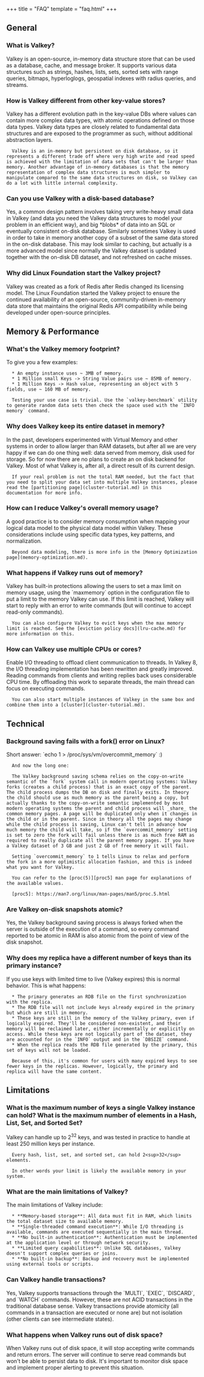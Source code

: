 +++
title = "FAQ"
template = "faq.html"
+++

<div class="faq-section">
  <h2 id="general">General</h2>
  <div class="faq-item">
    <h3 class="faq-question">What is Valkey?</h3>
    <div class="faq-answer">
      Valkey is an open-source, in-memory data structure store that can be used as a database, cache, and message broker. It supports various data structures such as strings, hashes, lists, sets, sorted sets with range queries, bitmaps, hyperloglogs, geospatial indexes with radius queries, and streams.
    </div>
  </div>

  <div class="faq-item">
    <h3 class="faq-question">How is Valkey different from other key-value stores?</h3>
    <div class="faq-answer">
      Valkey has a different evolution path in the key-value DBs where values can contain more complex data types, with atomic operations defined on those data types. Valkey data types are closely related to fundamental data structures and are exposed to the programmer as such, without additional abstraction layers.

      Valkey is an in-memory but persistent on disk database, so it represents a different trade off where very high write and read speed is achieved with the limitation of data sets that can't be larger than memory. Another advantage of in-memory databases is that the memory representation of complex data structures is much simpler to manipulate compared to the same data structures on disk, so Valkey can do a lot with little internal complexity.
   </div>
  </div>

  <div class="faq-item">
    <h3 class="faq-question">Can you use Valkey with a disk-based database?</h3>
    <div class="faq-answer">
      Yes, a common design pattern involves taking very write-heavy small data in Valkey (and data you need the Valkey data structures to model your problem in an efficient way), and big *blobs* of data into an SQL or eventually consistent on-disk database. Similarly sometimes Valkey is used in order to take in memory another copy of a subset of the same data stored in the on-disk database. This may look similar to caching, but actually is a more advanced model since normally the Valkey dataset is updated together with the on-disk DB dataset, and not refreshed on cache misses.
    </div>
  </div>

  <div class="faq-item">
    <h3 class="faq-question">Why did Linux Foundation start the Valkey project?</h3>
    <div class="faq-answer">
      Valkey was created as a fork of Redis after Redis changed its licensing model. The Linux Foundation started the Valkey project to ensure the continued availability of an open-source, community-driven in-memory data store that maintains the original Redis API compatibility while being developed under open-source principles.
    </div>
  </div>
</div>

<div class="faq-section">
  <h2 id="memory-performance">Memory & Performance</h2>

  <div class="faq-item">
    <h3 class="faq-question">What's the Valkey memory footprint?</h3>
    <div class="faq-answer">
      To give you a few examples:

      * An empty instance uses ~ 3MB of memory.
      * 1 Million small Keys -> String Value pairs use ~ 85MB of memory.
      * 1 Million Keys -> Hash value, representing an object with 5 fields, use ~ 160 MB of memory.

      Testing your use case is trivial. Use the `valkey-benchmark` utility to generate random data sets then check the space used with the `INFO memory` command.
   </div>
  </div>

  <div class="faq-item">
    <h3 class="faq-question">Why does Valkey keep its entire dataset in memory?</h3>
    <div class="faq-answer">
      In the past, developers experimented with Virtual Memory and other systems in order to allow larger than RAM datasets, but after all we are very happy if we can do one thing well: data served from memory, disk used for storage. So for now there are no plans to create an on disk backend for Valkey. Most of what Valkey is, after all, a direct result of its current design.

      If your real problem is not the total RAM needed, but the fact that you need to split your data set into multiple Valkey instances, please read the [partitioning page](cluster-tutorial.md) in this documentation for more info.
   </div>
  </div>

  <div class="faq-item">
    <h3 class="faq-question">How can I reduce Valkey's overall memory usage?</h3>
    <div class="faq-answer">
      A good practice is to consider memory consumption when mapping your logical data model to the physical data model within Valkey. These considerations include using specific data types, key patterns, and normalization.

      Beyond data modeling, there is more info in the [Memory Optimization page](memory-optimization.md).
   </div>
  </div>

  <div class="faq-item">
    <h3 class="faq-question">What happens if Valkey runs out of memory?</h3>
    <div class="faq-answer">
      Valkey has built-in protections allowing the users to set a max limit on memory usage, using the `maxmemory` option in the configuration file to put a limit to the memory Valkey can use. If this limit is reached, Valkey will start to reply with an error to write commands (but will continue to accept read-only commands).

      You can also configure Valkey to evict keys when the max memory limit is reached. See the [eviction policy docs](lru-cache.md) for more information on this.
   </div>
  </div>

  <div class="faq-item">
    <h3 class="faq-question">How can Valkey use multiple CPUs or cores?</h3>
    <div class="faq-answer">
      Enable I/O threading to offload client communication to threads. In Valkey 8, the I/O threading implementation has been rewritten and greatly improved. Reading commands from clients and writing replies back uses considerable CPU time. By offloading this work to separate threads, the main thread can focus on executing commands.

      You can also start multiple instances of Valkey in the same box and combine them into a [cluster](cluster-tutorial.md).
   </div>
  </div>
</div>

<div class="faq-section">
  <h2 id="technical">Technical</h2>

  <div class="faq-item">
    <h3 class="faq-question">Background saving fails with a fork() error on Linux?</h3>
    <div class="faq-answer">
      Short answer: `echo 1 > /proc/sys/vm/overcommit_memory` :)

      And now the long one:

      The Valkey background saving schema relies on the copy-on-write semantic of the `fork` system call in modern operating systems: Valkey forks (creates a child process) that is an exact copy of the parent. The child process dumps the DB on disk and finally exits. In theory the child should use as much memory as the parent being a copy, but actually thanks to the copy-on-write semantic implemented by most modern operating systems the parent and child process will _share_ the common memory pages. A page will be duplicated only when it changes in the child or in the parent. Since in theory all the pages may change while the child process is saving, Linux can't tell in advance how much memory the child will take, so if the `overcommit_memory` setting is set to zero the fork will fail unless there is as much free RAM as required to really duplicate all the parent memory pages. If you have a Valkey dataset of 3 GB and just 2 GB of free memory it will fail.

      Setting `overcommit_memory` to 1 tells Linux to relax and perform the fork in a more optimistic allocation fashion, and this is indeed what you want for Valkey.

      You can refer to the [proc(5)][proc5] man page for explanations of the available values.

      [proc5]: https://man7.org/linux/man-pages/man5/proc.5.html
   </div>
  </div>

  <div class="faq-item">
    <h3 class="faq-question">Are Valkey on-disk snapshots atomic?</h3>
    <div class="faq-answer">
      Yes, the Valkey background saving process is always forked when the server is outside of the execution of a command, so every command reported to be atomic in RAM is also atomic from the point of view of the disk snapshot.
    </div>
  </div>

  <div class="faq-item">
    <h3 class="faq-question">Why does my replica have a different number of keys than its primary instance?</h3>
    <div class="faq-answer">
      If you use keys with limited time to live (Valkey expires) this is normal behavior. This is what happens:

      * The primary generates an RDB file on the first synchronization with the replica.
      * The RDB file will not include keys already expired in the primary but which are still in memory.
      * These keys are still in the memory of the Valkey primary, even if logically expired. They'll be considered non-existent, and their memory will be reclaimed later, either incrementally or explicitly on access. While these keys are not logically part of the dataset, they are accounted for in the `INFO` output and in the `DBSIZE` command.
      * When the replica reads the RDB file generated by the primary, this set of keys will not be loaded.

      Because of this, it's common for users with many expired keys to see fewer keys in the replicas. However, logically, the primary and replica will have the same content.
   </div>
  </div>

</div>

<div class="faq-section">
  <h2 id="limitations">Limitations</h2>

  <div class="faq-item">
    <h3 class="faq-question">What is the maximum number of keys a single Valkey instance can hold? What is the maximum number of elements in a Hash, List, Set, and Sorted Set?</h3>
    <div class="faq-answer">
      Valkey can handle up to 2<sup>32</sup> keys, and was tested in practice to handle at least 250 million keys per instance.

      Every hash, list, set, and sorted set, can hold 2<sup>32</sup> elements.

      In other words your limit is likely the available memory in your system.
   </div>
  </div>

  <div class="faq-item">
    <h3 class="faq-question">What are the main limitations of Valkey?</h3>
    <div class="faq-answer">
      The main limitations of Valkey include:

      * **Memory-based storage**: All data must fit in RAM, which limits the total dataset size to available memory.
      * **Single-threaded command execution**: While I/O threading is available, commands are executed sequentially in the main thread.
      * **No built-in authentication**: Authentication must be implemented at the application level or through network security.
      * **Limited query capabilities**: Unlike SQL databases, Valkey doesn't support complex queries or joins.
      * **No built-in backup**: Backup and recovery must be implemented using external tools or scripts.
   </div>
  </div>

  <div class="faq-item">
    <h3 class="faq-question">Can Valkey handle transactions?</h3>
    <div class="faq-answer">
      Yes, Valkey supports transactions through the `MULTI`, `EXEC`, `DISCARD`, and `WATCH` commands. However, these are not ACID transactions in the traditional database sense. Valkey transactions provide atomicity (all commands in a transaction are executed or none are) but not isolation (other clients can see intermediate states).
    </div>
  </div>

  <div class="faq-item">
    <h3 class="faq-question">What happens when Valkey runs out of disk space?</h3>
    <div class="faq-answer">
      When Valkey runs out of disk space, it will stop accepting write commands and return errors. The server will continue to serve read commands but won't be able to persist data to disk. It's important to monitor disk space and implement proper alerting to prevent this situation.
    </div>
  </div>
</div>
